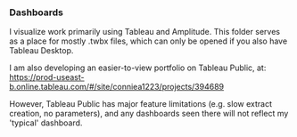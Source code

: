 ### Dashboards
I visualize work primarily using Tableau and Amplitude. This folder serves as a place for mostly .twbx files, which can only be opened if you also have Tableau Desktop.

I am also developing an easier-to-view portfolio on Tableau Public, at: https://prod-useast-b.online.tableau.com/#/site/conniea1223/projects/394689

However, Tableau Public has major feature limitations (e.g. slow extract creation, no parameters), and any dashboards seen there will not reflect my 'typical' dashboard.
